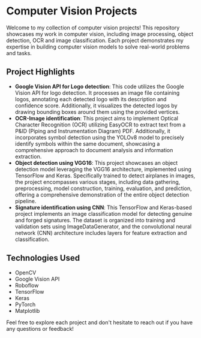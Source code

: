 # Computer Vision Projects

Welcome to my collection of computer vision projects! This repository showcases my work in computer vision, including image processing, object detection, OCR and image classification. Each project demonstrates my expertise in building computer vision models to solve real-world problems and tasks.

## Project Highlights

- **Google Vision API for Logo detection**: This code utilizes the Google Vision API for logo detection. It processes an image file containing logos, annotating each detected logo with its description and confidence score. Additionally, it visualizes the detected logos by drawing bounding boxes around them using the provided vertices.
- **OCR-Image identification**: This project aims to implement Optical Character Recognition (OCR) utilizing EasyOCR to extract text from a P&ID (Piping and Instrumentation Diagram) PDF. Additionally, it incorporates symbol detection using the YOLOv8 model to precisely identify symbols within the same document, showcasing a comprehensive approach to document analysis and information extraction.
- **Object detection using VGG16**: This project showcases an object detection model leveraging the VGG16 architecture, implemented using TensorFlow and Keras. Specifically trained to detect airplanes in images, the project encompasses various stages, including data gathering, preprocessing, model construction, training, evaluation, and prediction, offering a comprehensive demonstration of the entire object detection pipeline.
- **Signature identification using CNN**: This TensorFlow and Keras-based project implements an image classification model for detecting genuine and forged signatures. The dataset is organized into training and validation sets using ImageDataGenerator, and the convolutional neural network (CNN) architecture includes layers for feature extraction and classification. 

## Technologies Used

- OpenCV
- Google Vision API
- Roboflow
- TensorFlow
- Keras
- PyTorch
- Matplotlib

Feel free to explore each project and don't hesitate to reach out if you have any questions or feedback!
